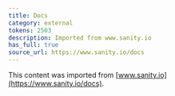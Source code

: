 ```yaml
---
title: Docs
category: external
tokens: 2503
description: Imported from www.sanity.io
has_full: true
source_url: https://www.sanity.io/docs
---
```


This content was imported from [www.sanity.io](https://www.sanity.io/docs).
